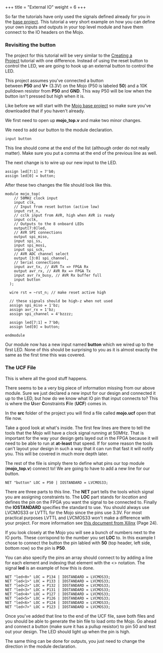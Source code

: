 +++
title = "External IO"
weight = 6
+++

So far the tutorials have only used the signals defined already for you in the [base project](https://github.com/embmicro/mojo-base-project/archive/master.zip). This tutorial a very short example on how you can define your own inputs and outputs in your top level module and have them connect to the IO headers on the Mojo.

### Revisiting the button

The project for this tutorial will be very similar to the [Creating a Project](@/tutorials/verilog/mojo/creating-an-ise-project.md) tutorial with one difference. Instead of using the reset button to control the LED, we are going to hook up an external button to control the LED.

This project assumes you've connected a button between **P50** and **V+** (3.3V) on the Mojo (P50 is labeled **50**) and a 10K pulldown resistor from **P50** and **GND**. This way P50 will be low when the button isn't pressed but high when it is.

Like before we will start with the [Mojo base project](https://github.com/embmicro/mojo-base-project/archive/master.zip) so make sure you've downloaded that if you haven't already.

We first need to open up **mojo_top.v** and make two minor changes.

We need to add our button to the module declaration.

```verilog,linenos,linenostart=14
input button
```

This line should come at the end of the list (although order do not really matter). Make sure you put a comma at the end of the previous line as well.

The next change is to wire up our new input to the LED.

```verilog,linenos,linenostart=23
assign led[7:1] = 7'b0;
assign led[0] = button;
```

After these two changes the file should look like this.

```verilog,linenos
module mojo_top(
    // 50MHz clock input
    input clk,
    // Input from reset button (active low)
    input rst_n,
    // cclk input from AVR, high when AVR is ready
    input cclk,
    // Outputs to the 8 onboard LEDs
    output[7:0]led,
    // AVR SPI connections
    output spi_miso,
    input spi_ss,
    input spi_mosi,
    input spi_sck,
    // AVR ADC channel select
    output [3:0] spi_channel,
    // Serial connections
    input avr_tx, // AVR Tx => FPGA Rx
    output avr_rx, // AVR Rx => FPGA Tx
    input avr_rx_busy, // AVR Rx buffer full
    input button
  );
 
  wire rst = ~rst_n; // make reset active high
 
  // these signals should be high-z when not used
  assign spi_miso = 1'bz;
  assign avr_rx = 1'bz;
  assign spi_channel = 4'bzzzz;
 
  assign led[7:1] = 7'b0;
  assign led[0] = button;
 
endmodule
```

Our module now has a new input named **button** which we wired up to the first LED. None of this should be surprising to you as it is almost exactly the same as the first time this was covered.

### The UCF File

This is where all the good stuff happens.

There seems to be a very big piece of information missing from our above module. Sure we just declared a new input for our design and connected it up to the LED, but how do we know what IO pin that input connects to? This is where the **U**ser **C**onstraints **F**ile (**UCF**) comes in. 

In the **src** folder of the project you will find a file called **mojo.ucf** open that file now.

Take a good look at what's inside. The first few lines are there to tell the tools that the Mojo will have a clock signal running at 50MHz. That is important for the way your design gets layed out in the FPGA because it will need to be able to run at **at-least** that speed. If for some reason the tools can't layout your design in such a way that it can run that fast it will notify you. This will be covered in much more depth later.

The rest of the file is simply there to define what pins our top module (**mojo_top.v**) connect to! We are going to have to add a new line for our button.

```ucf,linenos,linenostart=33
NET "button" LOC = P50 | IOSTANDARD = LVCMOS33;
```

There are three parts to this line. The **NET** part tells the tools which signal you are assigning constraints to. The **LOC** part stands for _location_ and defines the pin on the FPGA you want the signal to be connected to. Finally the **IOSTANDARD** specifies the standard to use. You should always use LVCMOS33 or LVTTL for the Mojo since the pins use 3.3V. For most practical purposes LVTTL and LVCMOS33 won't make a difference with your project. For more information see [this document from Xilinx](http://www.xilinx.com/support/documentation/user_guides/ug381.pdf) (Page 24).

If you look closely at the Mojo you will see a bunch of numbers next to the IO ports. These corrispond to the number you set **LOC** to. In this example I chose to connect the button the pin labled with **50** (top header, left side, bottom row) so the pin is **P50**. 

You can also specify the pins an array should connect to by adding a line for each element and indexing that element with the <> notation. The signal **led** is an example of how this is done.

```ucf,linenos,linenostart=11
NET "led<0>" LOC = P134 | IOSTANDARD = LVCMOS33;
NET "led<1>" LOC = P133 | IOSTANDARD = LVCMOS33;
NET "led<2>" LOC = P132 | IOSTANDARD = LVCMOS33;
NET "led<3>" LOC = P131 | IOSTANDARD = LVCMOS33;
NET "led<4>" LOC = P127 | IOSTANDARD = LVCMOS33;
NET "led<5>" LOC = P126 | IOSTANDARD = LVCMOS33;
NET "led<6>" LOC = P124 | IOSTANDARD = LVCMOS33;
NET "led<7>" LOC = P123 | IOSTANDARD = LVCMOS33;
```

Once you've added that line to the end of the UCF file, save both files and you should be able to generate the bin file to load onto the Mojo. Go ahead and connect a button (make sure it has a pullup resistor) to pin 50 and test out your design. The LED should light up when the pin is high.

The same thing can be done for outputs, you just need to change the direction in the module declaration.